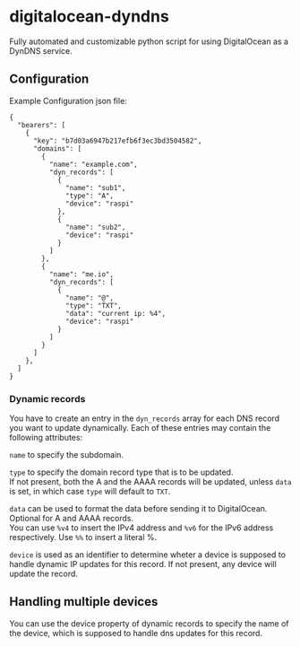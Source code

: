 # digitalocean-dyndns
Fully automated and customizable python script for using DigitalOcean as a DynDNS service.

## Configuration
Example Configuration json file:
```
{
  "bearers": [
    {
      "key": "b7d03a6947b217efb6f3ec3bd3504582",
      "domains": [
        {
          "name": "example.com",
          "dyn_records": [
            {
              "name": "sub1",
              "type": "A",
              "device": "raspi"
            },
            {
              "name": "sub2",
              "device": "raspi"
            }
          ]
        },
        {
          "name": "me.io",
          "dyn_records": [
            {
              "name": "@",
              "type": "TXT",
              "data": "current ip: %4",
              "device": "raspi"
            }
          ]
        }
      ]
    },
  ]
}
```

### Dynamic records
You have to create an entry in the `dyn_records` array for each DNS record you want to update dynamically. Each of these entries may contain the following attributes:

`name` to specify the subdomain.

`type` to specify the domain record type that is to be updated.  
If not present, both the A and the AAAA records will be updated, unless `data` is set, in which case `type` will default to `TXT`.

`data` can be used to format the data before sending it to DigitalOcean.  
Optional for A and AAAA records.  
You can use `%v4` to insert the IPv4 address and `%v6` for the IPv6 address respectively. Use `%%` to insert a literal %.

`device` is used as an identifier to determine wheter a device is supposed to handle dynamic IP updates for this record.
If not present, any device will update the record.

## Handling multiple devices
You can use the device property of dynamic records to specify the name of the device, which is supposed to handle dns updates for this record.
